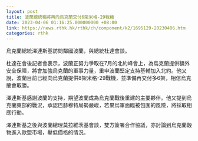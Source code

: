 ```yaml
---
layout: post
title: 波蘭總統稱將再向烏克蘭交付6架米格-29戰機
date: 2023-04-06 01:16:25.000000000 +08:00
link: https://news.rthk.hk/rthk/ch/component/k2/1695129-20230406.htm
categories: rthk
---
```


烏克蘭總統澤連斯基訪問鄰國波蘭，與總統杜達會談。

杜達在會後記者會表示，波蘭正努力爭取在7月的北約峰會上，為烏克蘭提供額外安全保障，將會加強烏克蘭的軍事力量，重申波蘭堅定支持基輔加入北約。他又說，波蘭目前已經向烏克蘭提供8架米格-29戰機，並準備再交付多6架，相信烏克蘭會取勝。

澤連斯基感謝波蘭的支持，期望波蘭成為烏克蘭戰後重建的主要夥伴。他又提到烏克蘭東部的戰況，承認巴赫穆特局勢嚴峻，若果烏軍面臨被包圍的風險，將採取相應行動。

澤連斯基之後與波蘭總理莫拉維茨基會談，雙方簽署合作協議，亦討論到烏克蘭穀物進入歐盟市場，壓低價格的情況。
